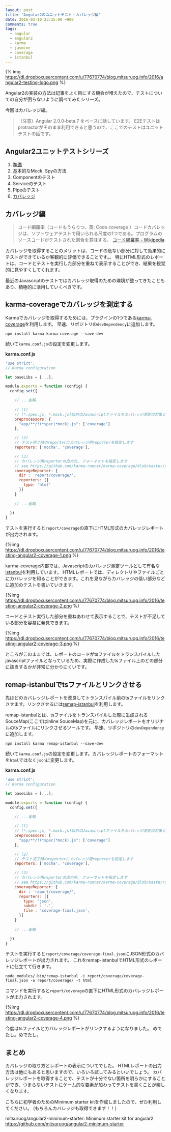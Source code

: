 ```yaml
---
layout: post
title: "Angular2のユニットテスト・カバレッジ編"
date: 2016-03-10 23:35:00 +900
comments: true
tags:
  - angular
  - angular2
  - karma
  - jasmine
  - coverage
  - istanbul
---
```


{% img https://dl.dropboxusercontent.com/u/77670774/blog.mitsuruog.info/2016/angular2-testing-logo.png %}

Angular2の実装の方法は記事をよく目にする機会が増えたので、テストについての自分が困らないように調べてみたシリーズ。

今回はカバレッジ編。

<!-- more -->

> （注意）Angular 2.0.0-beta.7 をベースに話しています。
E2Eテストはprotractorがそのまま利用できると思うので、ここでのテストはユニットテストの話です。

## Angular2ユニットテストシリーズ

1. [準備](/2016/03/how-to-test-angular2-application-1.html)
1. 基本的なMock, Spyの方法
1. Componentのテスト
1. Serviceのテスト
1. Pipeのテスト
1. [カバレッジ](/2016/03/how-to-test-angular2-application-coverage.html)

## カバレッジ編

> コード網羅率（コードもうらりつ、英: Code coverage ）コードカバレッジは、ソフトウェアテストで用いられる尺度の1つである。プログラムのソースコードがテストされた割合を意味する。
[コード網羅率 - Wikipedia](https://ja.wikipedia.org/wiki/%E3%82%B3%E3%83%BC%E3%83%89%E7%B6%B2%E7%BE%85%E7%8E%87)

カバレッジを取得することのメリットは、コードの危ない部分に対して効果的にテストができているか客観的に評価できることです。。
特にHTML形式のレポートは、コードとテストを実行した部分を重ねて表示することができ、結果を視覚的に見やすくしてくれます。

最近のJavascriptのテストではカバレッジ取得のための環境が整ってきたこともあり、積極的に活用していくべきです。

## karma-coverageでカバレッジを測定する

Karmaでカバレッジを取得するためには、プラグインの1つである[karma-coverage](https://github.com/karma-runner/karma-coverage)を利用します。
早速、リポジトリの`devDependency`に追加します。

```
npm install karma karma-coverage --save-dev
```

続いて`karma.conf.js`の設定を変更します。

**karma.conf.js**
```js
'use strict';
// Karma configuration

let baseLibs = [...];

module.exports = function (config) {
  config.set({

    // ...省略
    
    // (1)
    // (*.spec.js, *.mock.js)以外のJavascriptファイルをカバレッジ測定の対象とします
    preprocessors: {
      "app/**/!(*spec|*mock).js": ['coverage']
    },

    // (2)
    // テスト完了時のreporterにカバレッジ用reporterを設定します
    reporters: ['mocha', 'coverage'],

    // (3)
    // カバレッジ用reporterの出力先, フォーマットを指定します
    // see https://github.com/karma-runner/karma-coverage/blob/master/docs/configuration.md
    coverageReporter: {
      dir : 'report/coverage/',
      reporters: [{
        type: 'html'
      }]
    }
    
    // ...省略

  })
}
```

テストを実行すると`report/coverage`の直下にHTML形式のカバレッジレポートが出力されます。

{%img https://dl.dropboxusercontent.com/u/77670774/blog.mitsuruog.info/2016/testing-angular2-coverage-1.png %}

karma-coverage内部では、Javascriptのカバレッジ測定ツールとして有名な[istanbul](https://github.com/gotwarlost/istanbul)を利用しています。
HTMLレポートでは、ディレクトリやファイルごとにカバレッジを知ることができます。これを見ながらカバレッジの低い部分などに追加のテストを書いていきます。

{%img https://dl.dropboxusercontent.com/u/77670774/blog.mitsuruog.info/2016/testing-angular2-coverage-2.png %}

コードとテスト実行した部分を重ねあわせて表示することで、テストが不足している部分を容易に発見できます。

{%img https://dl.dropboxusercontent.com/u/77670774/blog.mitsuruog.info/2016/testing-angular2-coverage-3.png %}

ところがこのままでは、レポートのコードがtsファイルをトランスパイルしたjavascriptファイルとなっているため、実際に作成したtsファイル上のどの部分に該当するかが非常に分かりにくいです。

## remap-istanbulでtsファイルとリンクさせる

先ほどのカバレッジレポートを改良してトランスパイル前のtsファイルをリンクさせます。リンクさせるには[remap-istanbul](https://github.com/SitePen/remap-istanbul)を利用します。

remap-istanbulとは、tsファイルをトランスパイルした際に生成されるSouceMap(ここではinline SouceMap)を元に、カバレッジレポートをオリジナルのtsファイルにリンクさせるツールです。
早速、リポジトリの`devDependency`に追加します。

```
npm install karma remap-istanbul --save-dev
```

続いて`karma.conf.js`の設定を変更します。カバレッジレポートのフォーマットを`html`ではなく`json`に変更します。

**karma.conf.js**
```js
'use strict';
// Karma configuration

let baseLibs = [...];

module.exports = function (config) {
  config.set({

    // ...省略
    
    // (1)
    // (*.spec.js, *.mock.js)以外のJavascriptファイルをカバレッジ測定の対象とします
    preprocessors: {
      "app/**/!(*spec|*mock).js": ['coverage']
    },

    // (2)
    // テスト完了時のreporterにカバレッジ用reporterを設定します
    reporters: ['mocha', 'coverage'],

    // (3)
    // カバレッジ用reporterの出力先, フォーマットを指定します
    // see https://github.com/karma-runner/karma-coverage/blob/master/docs/configuration.md
    coverageReporter: {
      dir : 'report/coverage/',
      reporters: [{
        type: 'json',
        subdir : '.',
        file : 'coverage-final.json',
      }]
    }
    
    // ...省略

  })
}
```

テストを実行すると`report/coverage/coverage-final.json`にJSON形式のカバレッジレポートが出力されます。
これをremap-istanbulでHTML形式のレポートに仕立てて行きます。

```
node_modules/.bin/remap-istanbul -i report/coverage/coverage-final.json -o report/coverage/ -t html
```

コマンドを実行すると`report/coverage`の直下にHTML形式のカバレッジレポートが出力されます。

{%img https://dl.dropboxusercontent.com/u/77670774/blog.mitsuruog.info/2016/testing-angular2-coverage-4.png %}

今度はtsファイルとカバレッジレポートがリンクするようになりました。
めでたし。めでたし。

## まとめ

カバレッジの取り方とレポートの表示についてでした。
HTMLレポートの出力方法は他にもあると思いますので、いろいろ試してみるといいでしょう。
カバレッジレポートを取得することで、テストが十分でない箇所を明らかにすることができ、つまらないテストにゲーム的な要素が加わってテストを書くことが楽しくなります。

こちらに初学者のためのMinimum starter kitを作成しましたので、ぜひ利用してください。
(もちろんカバレッジも取得できます！！)

mitsuruog/angular2-minimum-starter: Minimum starter kit for angular2 https://github.com/mitsuruog/angular2-minimum-starter